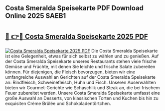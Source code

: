 ## Costa Smeralda Speisekarte PDF Download Online 2025 SAEB1

# <h2><a href="http://gcanc6x.nevu.top/?p=Costa+Smeralda+Speisekarte">🔗 👉🔴 Costa Smeralda Speisekarte 2025 PDF</a></h2>

[![Costa Smeralda Speisekarte 2025 PDF](https://i.imgur.com/dBaPXMq.png)](http://gcanc6x.nevu.top/?p=Costa+Smeralda+Speisekarte)
Die Costa Smeralda Speisekarte ist eine Gelegenheit, etwas für sich selbst zu wählen und zu genießen. Auf der Costa Smeralda Speisekarte unseres Restaurants stehen viele frische Gemüse und Früchte, mit denen Sie leichte und frische Salate zubereiten können. Für diejenigen, die Fleisch bevorzugen, bieten wir eine umfangreiche Auswahl an Gerichten auf der Costa Smeralda Speisekarte an: Rindfleisch, Schweinefleisch, Huhn und Fisch. Unseren Auserwählten bieten wir Gourmet-Gerichte wie Schaschlik und Steak an, die bei frischem Feuer zubereitet werden. Unsere Costa Smeralda Speisekarte umfasst eine große Auswahl an Desserts, von klassischen Torten und Kuchen bis hin zu exquisiten Crème Brûlée und Schokoladentörtchen.
